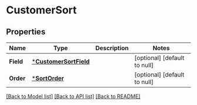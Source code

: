 # CustomerSort

## Properties

 Name      | Type                                           | Description | Notes                        
-----------|------------------------------------------------|-------------|------------------------------
 **Field** | [***CustomerSortField**](CustomerSortField.md) |             | [optional] [default to null] 
 **Order** | [***SortOrder**](SortOrder.md)                 |             | [optional] [default to null] 

[[Back to Model list]](../README.md#documentation-for-models) [[Back to API list]](../README.md#documentation-for-api-endpoints) [[Back to README]](../README.md)

